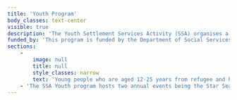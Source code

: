 ```yaml
---
title: 'Youth Program'
body_classes: text-center
visible: true
description: 'The Youth Settlement Services Activity (SSA) organises a variety of projects designed to engage, mentor and build leadership skills in young people to assist them to settle and integrate into Australian society. '
funded_by: 'This program is funded by the Department of Social Services'
sections:
    -
        image: null
        title: null
        style_classes: narrow
        text: 'Young people who are aged 12-25 years from refugee and humanitarian backgrounds that have lived less than 5 years in Australia are eligible to be involved in the activities. The program runs various projects in the Northern Metropolitan area and works with a range of community groups and schools. Activities that utilise the form of sport and art are used to engage young people.'
    - 'The SSA Youth program hosts two annual events being the Star Search program and the Multicultural Indoor Soccer Tournament (MIST). In addition to these programs are the art life skill workshops, school holiday programs, homework hut program, various recreation activities such as dance, cooking and, newsletter making, multisport program including assistance with KidSport applications and a mentoring and leadership camp.'
---
```


